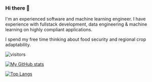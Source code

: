 ### Hi there 👋

I'm an experienced software and machine learning engineer. I have experience with fullstack development, data engineering & machine learning on highly compliant applications.

I spend my free time thinking about food security and regional crop adaptability.

![visitors](https://visitor-badge.glitch.me/badge?page_id=jbutterwick.jbutterwick&left_color=#282828&right_color=#98971a)

<!--START_SECTION:waka-->
<!--END_SECTION:waka-->

[![My GitHub stats](https://github-readme-stats.vercel.app/api?username=jbutterwick&show_icons=true&theme=gruvbox&count_private=true)](https://github.com/jbutterwick/github-readme-stats)

[![Top Langs](https://github-readme-stats.vercel.app/api/top-langs/?username=jbutterwick&layout=compact&theme=gruvbox&count_private=true)](https://github.com/jbutterwick/github-readme-stats)
<!--
**jbutterwick/jbutterwick** is a ✨ _special_ ✨ repository because its `README.md` (this file) appears on your GitHub profile.

Here are some ideas to get you started:

- 🔭 I’m currently working on ...
- 🌱 I’m currently learning ...
- 👯 I’m looking to collaborate on ...
- 🤔 I’m looking for help with ...
- 💬 Ask me about ...
- 📫 How to reach me: ...
- 😄 Pronouns: ...
- ⚡ Fun fact: ...
-->

